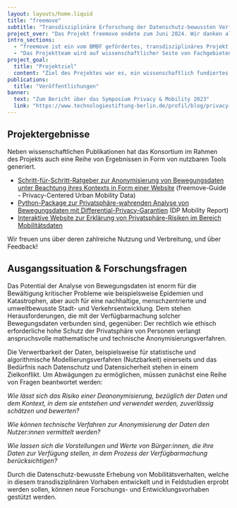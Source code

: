```yaml
---
layout: layouts/home.liquid
title: "freemove"
subtitle: "Transdisziplinäre Erforschung der Datenschutz-bewussten Verfügbarmachung von Bewegungsdaten für nachhaltige urbane Mobilität"
project_over: "Das Projekt freemove endete zum Juni 2024. Wir danken allen Mitwirkenden, Workshop-Teilnehmenden und Mithelfer:innen! Diese Website bleibt weiterhin online, ebenso wie unsere Tools. Bei Fragen, gerne an info@technologiestiftung-berlin.de wenden!"
intro_sections:
  - "freemove ist ein vom BMBF gefördertes, transdisziplinäres Projekt zur Erforschung von Mobilitätsdaten. Die Forschungsgruppe vereint die Kompetenzen von universitären und praktischen Partner:innen aus den Bereichen Machine Learning, Digitale Selbstbestimmung, Human-Centered Computing und Informationssicherheit."
  - "Das Projektteam wird auf wissenschaftlicher Seite von Fachgebieten der Hochschule für Technik & Wirtschaft Berlin, der Freien Universität Berlin, der Technischen Universität Berlin und der Universität der Künste Berlin gestellt. Die praxisorientierten Partner:innen des Deutschen Zentrum für Luft- und Raumfahrt und der Technologiestiftung Berlin erweitern diese wissenschaftliche Perspektive mit einem Fokus auf Fragen der Umsetzung und Stakeholder-Einbindung."
project_goal:
  title: "Projektziel"
  content: "Ziel des Projektes war es, ein wissenschaftlich fundiertes Framework zu entwickeln, welches die Anforderungen an eine faire, nützliche, sichere und verständliche Bereitstellung von Bewegungsdaten für öffentliche und private Anwender:innen konkretisiert."
publications:
  title: "Veröffentlichungen"
banner:
  text: "Zum Bericht über das Symposium Privacy & Mobility 2023"
  link: "https://www.technologiestiftung-berlin.de/profil/blog/privacy-mobility-2023-freemove"
---
```


## Projektergebnisse

Neben wissenschaftlichen Publikationen hat das Konsortium im Rahmen des Projekts auch eine Reihe von Ergebnissen in Form von nutzbaren Tools generiert.

- [Schritt-für-Schritt-Ratgeber zur Anonymisierung von Bewegungsdaten unter Beachtung ihres Kontexts in Form einer Website](https://guide.freemove.space/) (freemove-Guide - Privacy-Centered Urban Mobility Data)
- [Python-Package zur Privatsphäre-wahrenden Analyse von Bewegungsdaten mit Differential-Privacy-Garantien](https://github.com/FreeMoveProject/dp_mobility_report) (DP Mobility Report)
- [Interaktive Website zur Erklärung von Privatsphäre-Risiken im Bereich Mobilitätsdaten](https://reidentifikation.freemove.space/)

Wir freuen uns über deren zahlreiche Nutzung und Verbreitung, und über Feedback!

## Ausgangssituation & Forschungsfragen

Das Potential der Analyse von Bewegungsdaten ist enorm für die Bewältigung kritischer Probleme wie beispielsweise Epidemien und Katastrophen, aber auch für eine nachhaltige, menschzentrierte und umweltbewusste Stadt- und Verkehrsentwicklung. Dem stehen Herausforderungen, die mit der Verfügbarmachung solcher Bewegungsdaten verbunden sind, gegenüber: Der rechtlich wie ethisch erforderliche hohe Schutz der Privatsphäre von Personen verlangt anspruchsvolle mathematische und technische Anonymisierungsverfahren.

Die Verwertbarkeit der Daten, beispielsweise für statistische und algorithmische Modellierungsverfahren (Nutzbarkeit) einerseits und das Bedürfnis nach Datenschutz und Datensicherheit stehen in einem Zielkonflikt. Um Abwägungen zu ermöglichen, müssen zunächst eine Reihe von Fragen beantwortet werden:

_Wie lässt sich das Risiko einer Deanonymisierung, bezüglich der Daten und dem Kontext, in dem sie entstehen und verwendet werden, zuverlässig schätzen und bewerten?_

_Wie können technische Verfahren zur Anonymisierung der Daten den Nutzer:innen vermittelt werden?_

_Wie lassen sich die Vorstellungen und Werte von Bürger:innen, die ihre Daten zur Verfügung stellen, in dem Prozess der Verfügbarmachung berücksichtigen?_

Durch die Datenschutz-bewusste Erhebung von Mobilitätsverhalten, welche in diesem transdisziplinären Vorhaben entwickelt und in Feldstudien erprobt werden sollen, können neue Forschungs- und Entwicklungsvorhaben gestützt werden.
